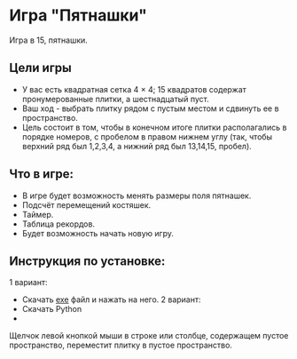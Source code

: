 # Игра "Пятнашки"
Игра в 15, пятнашки. 
## Цели игры
+ У вас есть квадратная сетка 4 × 4; 15 квадратов содержат пронумерованные плитки, а шестнадцатый пуст. 
+ Ваш ход - выбрать плитку рядом с пустым местом и сдвинуть ее в пространство. 
+ Цель состоит в том, чтобы в конечном итоге плитки располагались в порядке номеров, с пробелом в правом нижнем углу 
(так, чтобы верхний ряд был 1,2,3,4, а нижний ряд был 13,14,15, пробел).
## Что в игре:
+ В игре будет возможность менять размеры поля пятнашек. 
+ Подсчёт перемещений костяшек.
+ Таймер.
+ Таблица рекордов.
+ Будет возможность начать новую игру.
## Инструкция по установке:
1 вариант:
+ Скачать [exe](https://google.com/) файл и нажать на него.
2 вариант:
+ Скачать Python
+ 
Щелчок левой кнопкой мыши в строке или столбце, содержащем пустое пространство, переместит плитку в пустое пространство.
